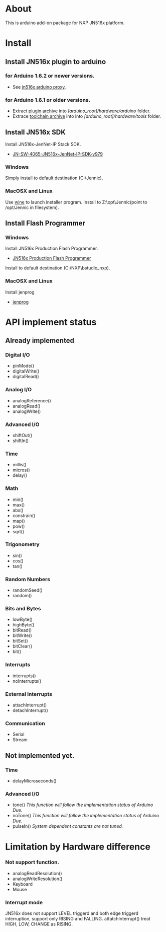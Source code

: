 ﻿About
=====

This is arduino add-on package for NXP JN516x platform.


Install
=======

Install JN516x plugin to arduino
--------------------------------

### for Arduino 1.6.2 or newer versions.

* See [jn516x arduino proxy](https://github.com/soburi/jn516x-arduino-proxy).

### for Arduino 1.6.1 or older versions.

- Extract [plugin archive](https://github.com/soburi/JN516x-arduino-package/archive/master.zip)
into _[arduino\_root]/hardware/arduino_ folder.
- Extrace [toolchain archive](https://dl.dropboxusercontent.com/u/498101/jn516x-tools_i686-mingw32_r8352.tar.bz2) into into _[arduino\_root]/hardware/tools_ folder.


Install JN516x SDK
------------------
Install JN516x-JenNet-IP Stack SDK.

* [JN-SW-4065-JN516x-JenNet-IP-SDK-v979](http://www.nxp.com/documents/other/JN-SW-4065.zip)

### Windows

Simply install to default destination (C:\Jennic).

### MacOSX and Linux

Use [wine](https://www.winehq.org/) to launch installer program.
Install to Z:\opt\Jennic(point to /opt/Jennic in filesystem).


Install Flash Programmer
------------------------

### Windows
Install JN516x Production Flash Programmer.

* [JN516x Production Flash Programmer](http://www.nxp.com/documents/other/JN-SW-4107.zip)

Install to default destination (C:\NXP\bstudio_nxp).

### MacOSX and Linux
Install jenprog

* [jenprog](https://github.com/pengphei/jenprog)


API implement status
====================

Already implemented
-------------------
### Digital I/O
- pinMode()
- digitalWrite()
- digitalRead()

### Analog I/O
- analogReference()
- analogRead()
- analogWrite()

### Advanced I/O
- shiftOut()
- shiftIn()

### Time
- millis()
- micros()
- delay()

### Math
- min()
- max()
- abs()
- constrain()
- map()
- pow()
- sqrt()

### Trigonometry
- sin()
- cos()
- tan()

### Random Numbers
- randomSeed()
- random()

### Bits and Bytes
- lowByte()
- highByte()
- bitRead()
- bitWrite()
- bitSet()
- bitClear()
- bit()

### Interrupts
- interrupts()
- noInterrupts()

### External Interrupts
- attachInterrupt()
- detachInterrupt()

### Communication
- Serial
- Stream

Not implemented yet.
--------------------

### Time
- delayMicroseconds()

### Advanced I/O
- tone() _This function will follow the implementation status of Arduino Due._
- noTone() _This function will follow the implementation status of Arduino Due._
- pulseIn() _System dependent constants are not tuned._


Limitation by Hardware difference
=================================
### Not support function.
- analogReadResolution()
- analogWriteResolution()
- Keyboard
- Mouse


### Interrupt mode
JN516x does not support LEVEL triggerd and both edge triggerd interruption, support only RISING and FALLING.
attatchInterrupt() treat HIGH, LOW, CHANGE as RISING.
